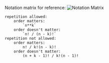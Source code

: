 
Notation matrix for reference:
![Notation Matrix](https://i.imgur.com/bDTAuKY.png)

```
repetition allowed:
    order matters:
        `n**k`
    order doesn't matter:
        `n! / (n - k)!`
repetition not allowed:
    order matters:
        n! / k!(n - k)!
    order doesn't matter:
        (n + k - 1)! / k!(n - 1)!
```